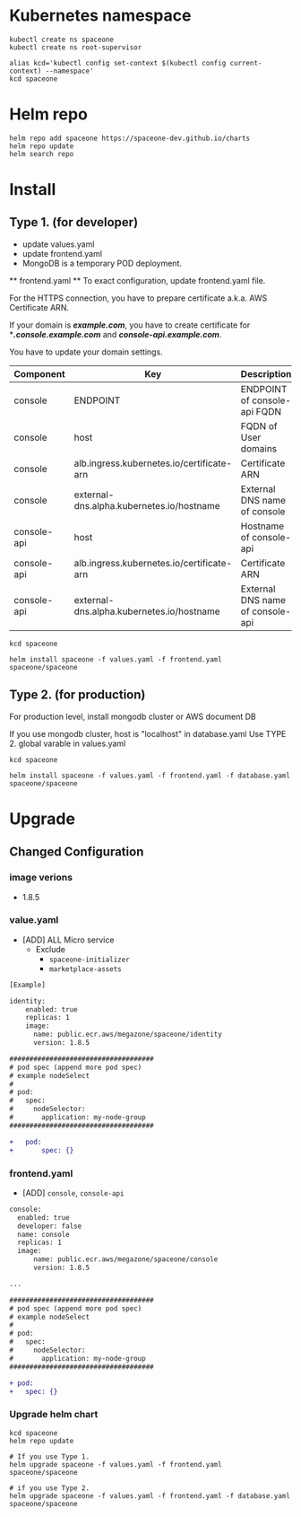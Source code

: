 # Kubernetes namespace

~~~
kubectl create ns spaceone
kubectl create ns root-supervisor

alias kcd='kubectl config set-context $(kubectl config current-context) --namespace'
kcd spaceone
~~~

# Helm repo

~~~
helm repo add spaceone https://spaceone-dev.github.io/charts
helm repo update
helm search repo
~~~

# Install

## Type 1. (for developer)
* update values.yaml
* update frontend.yaml
* MongoDB is a temporary POD deployment.

** frontend.yaml **
To exact configuration, update frontend.yaml file.

For the HTTPS connection, you have to prepare certificate a.k.a. AWS Certificate ARN.

If your domain is ***example.com***, you have to create certificate for ****.console.example.com*** and ***console-api.example.com***.


You have to update your domain settings.

| Component |	Key 				| Description |
| --- 		| --- 				| --- |
| console	| ENDPOINT 			| ENDPOINT of console-api FQDN |
| console	| host				| FQDN of User domains |
| console	| alb.ingress.kubernetes.io/certificate-arn |  Certificate ARN |
| console 	| external-dns.alpha.kubernetes.io/hostname | External DNS name of console	|
| console-api	| host				| Hostname of console-api |
| console-api	| alb.ingress.kubernetes.io/certificate-arn |  Certificate ARN |
| console-api	| external-dns.alpha.kubernetes.io/hostname | External DNS name of console-api	|

~~~
kcd spaceone

helm install spaceone -f values.yaml -f frontend.yaml spaceone/spaceone

~~~


## Type 2. (for production)

For production level, install mongodb cluster or AWS document DB

If you use mongodb cluster,
host is "localhost" in database.yaml
Use TYPE 2. global varable in values.yaml

~~~
kcd spaceone

helm install spaceone -f values.yaml -f frontend.yaml -f database.yaml spaceone/spaceone

~~~


# Upgrade
## Changed Configuration
### image verions
- 1.8.5

### value.yaml
- [ADD] ALL Micro service 
    - Exclude 
        - `spaceone-initializer`
        - `marketplace-assets`
```diff
[Example]

identity:
    enabled: true
    replicas: 1
    image:
      name: public.ecr.aws/megazone/spaceone/identity
      version: 1.8.5

####################################
# pod spec (append more pod spec)
# example nodeSelect
#
# pod:
#   spec:
#     nodeSelector:
#       application: my-node-group
####################################

+   pod:
+       spec: {}
```
### frontend.yaml
- [ADD] `console`, `console-api`
```diff
console:
  enabled: true
  developer: false
  name: console
  replicas: 1
  image:
      name: public.ecr.aws/megazone/spaceone/console
      version: 1.8.5

...

####################################
# pod spec (append more pod spec)
# example nodeSelect
#
# pod:
#   spec:
#     nodeSelector:
#       application: my-node-group
####################################

+ pod:
+   spec: {}
```


### Upgrade helm chart

~~~
kcd spaceone
helm repo update

# If you use Type 1.
helm upgrade spaceone -f values.yaml -f frontend.yaml spaceone/spaceone

# if you use Type 2.
helm upgrade spaceone -f values.yaml -f frontend.yaml -f database.yaml spaceone/spaceone
~~~
